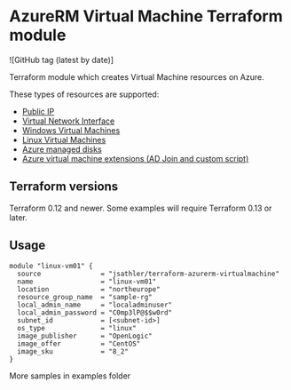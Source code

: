 # AzureRM Virtual Machine Terraform module

![GitHub tag (latest by date)]


Terraform module which creates Virtual Machine resources on Azure.

These types of resources are supported:

* [Public IP](https://docs.microsoft.com/en-us/azure/virtual-network/public-ip-addresses)
* [Virtual Network Interface](https://docs.microsoft.com/en-us/azure/virtual-network/virtual-network-network-interface)
* [Windows Virtual Machines](https://docs.microsoft.com/en-us/azure/virtual-machines/windows/)
* [Linux Virtual Machines](https://docs.microsoft.com/en-us/azure/virtual-machines/linux/)
* [Azure managed disks](https://docs.microsoft.com/en-us/azure/virtual-machines/managed-disks-overview)
* [Azure virtual machine extensions (AD Join and custom script)](https://docs.microsoft.com/en-us/azure/virtual-machines/extensions/overview)

## Terraform versions

Terraform 0.12 and newer. Some examples will require Terraform 0.13 or later.

## Usage

```hcl
module "linux-vm01" {
  source               = "jsathler/terraform-azurerm-virtualmachine"
  name                 = "linux-vm01"
  location             = "northeurope"
  resource_group_name  = "sample-rg"
  local_admin_name     = "localadminuser"
  local_admin_password = "C0mp3lP@$$w0rd"
  subnet_id            = [<subnet-id>]
  os_type              = "linux"
  image_publisher      = "OpenLogic"
  image_offer          = "CentOS"
  image_sku            = "8_2"
}
```

More samples in examples folder